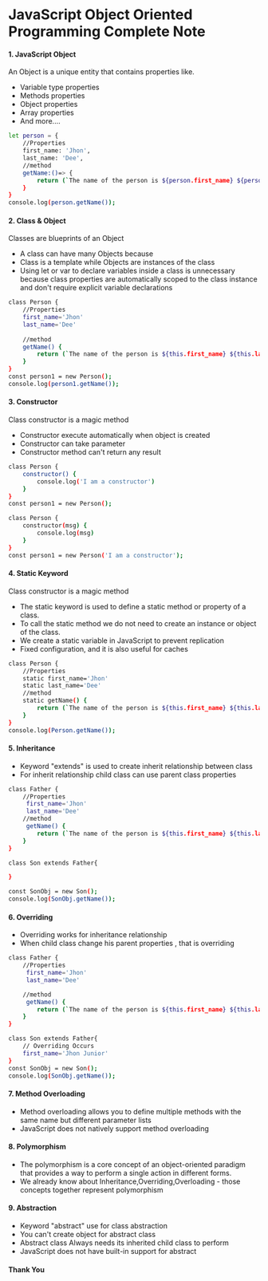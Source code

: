 # JavaScript Object Oriented Programming Complete Note

#### 1. JavaScript Object
An Object is a unique entity that contains properties like.
- Variable type properties
- Methods properties
- Object properties
- Array properties
- And more....

```sh
let person = {
    //Properties
    first_name: 'Jhon',
    last_name: 'Dee',
    //method
    getName:()=> {
        return (`The name of the person is ${person.first_name} ${person.last_name}`)
    }
}
console.log(person.getName());
```

#### 2. Class & Object
Classes are blueprints of an Object
- A class can have many Objects because
- Class is a template while Objects are instances of the class
- Using let or var to declare variables inside a class is unnecessary because class
properties are automatically scoped to the class instance and don't require explicit
variable declarations

```sh
class Person {
    //Properties
    first_name='Jhon'
    last_name='Dee'
    
    //method
    getName() {
        return (`The name of the person is ${this.first_name} ${this.last_name}`)
    }
}
const person1 = new Person();
console.log(person1.getName());
```

#### 3. Constructor
Class constructor is a magic method
- Constructor execute automatically when object is created
- Constructor can take parameter
- Constructor method can't return any result

```sh
class Person {
    constructor() {
        console.log('I am a constructor')
    }
}
const person1 = new Person();
```
```sh
class Person {
    constructor(msg) {
        console.log(msg)
    }
}
const person1 = new Person('I am a constructor');
```


#### 4. Static Keyword
Class constructor is a magic method
- The static keyword is used to define a static method or property of a class.
- To call the static method we do not need to create an instance or object of the class.
- We create a static variable in JavaScript to prevent replication
- Fixed configuration, and it is also useful for caches

```sh
class Person {
    //Properties
    static first_name='Jhon'
    static last_name='Dee'
    //method
    static getName() {
        return (`The name of the person is ${this.first_name} ${this.last_name}`)
    }
}
console.log(Person.getName());
```


#### 5. Inheritance
- Keyword "extends" is used to create inherit relationship between class
- For inherit relationship child class can use parent class properties
```sh
class Father {
    //Properties
     first_name='Jhon'
     last_name='Dee'
    //method
     getName() {
        return (`The name of the person is ${this.first_name} ${this.last_name}`)
    }
}

class Son extends Father{

}

const SonObj = new Son();
console.log(SonObj.getName());

```


#### 6. Overriding
- Overriding works for inheritance relationship
- When child class change his parent properties , that is overriding
```sh
class Father {
    //Properties
     first_name='Jhon'
     last_name='Dee'

    //method
     getName() {
        return (`The name of the person is ${this.first_name} ${this.last_name}`)
    }
}

class Son extends Father{
    // Overriding Occurs
    first_name='Jhon Junior'
}
const SonObj = new Son();
console.log(SonObj.getName());
```


#### 7. Method Overloading
- Method overloading allows you to define multiple methods with the same name but different parameter lists
- JavaScript does not natively support method overloading


#### 8. Polymorphism
- The polymorphism is a core concept of an object-oriented paradigm
that provides a way to perform a single action in different forms.
- We already know about Inheritance,Overriding,Overloading - those concepts together represent
polymorphism

#### 9. Abstraction
- Keyword "abstract" use for class abstraction
- You can't create object for abstract class
- Abstract class Always needs its inherited child class to perform
- JavaScript does not have built-in support for abstract

#### Thank You 
